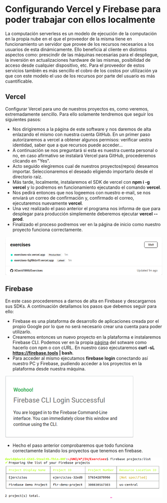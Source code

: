 # Configurando Vercel y Firebase para poder trabajar con ellos localmente

La computación serverless es un modelo de ejecución de la computación en la propia nube en el que el proveedor de la misma tiene en funcionamiento un servidor que provee de los recursos necesarios a los usuarios de esta dinámicamente. Ello beneficia al cliente en distintos aspectos como: prescindir de las máquinas necesarias para el despliegue, la inversión en actualizaciones hardware de las mismas, posibilidad de acceso desde cualquier dispositivo, etc. Para el proveedor de estos servicios también es más sencillo el cobro de los costos por utilización ya que con este modelo el uso de los recursos por parte del usuario es más cuantificable.

## Vercel

Configurar Vercel para uno de nuestros proyectos es, como veremos, extremadamente sencillo. Para ello solamente tendremos que seguir los siguientes pasos:

- Nos dirigiremos a la página de este software y nos daremos de alta enlazando el mismo con nuestra cuenta GitHub. En un primer paso autorizaremos a vercel a obtener algunos permisos: verificar uestra identidad, saber que a que recursos puede acceder...
- A continuación se nos preguntará si esta es nuestra cuenta personal o no, en caso afirmativo se instalará Vercel para GitHub, procederemos clicando en "Yes".
- Acto seguido elegiremos cual de nuestros proyectos(repos) deseamos importar. Seleccionaremos el deseado eligiendo importarlo desde el directorio raíz.
- Más tarde, localmente, instalaremos el SDK  de vercel con **npm i -g vercel** y lo podremos en funcionamiento ejecutando el comando **vercel**.
- Nos pedirá entonces que nos logeemos con nuestro e-mail, se nos enviará un correo de confirmación y, confirmado el correo, ejecutaremos nuevamente **vercel**. 
- Una vez realizado el paso anterior el programa nos informa de que para desplegar para producción simplemente deberemos ejecutar **vercel --prod**.
- Finalizado el proceso podremos ver en la página de inicio como nuestro proyecto funciona correctamente.

![correcto](images/im1.png)

## Firebase

En este caso procederemos a darnos de alta en Firebase y descargarnos sus SDKs. A continuación detallamos los pasos que debemos seguir para ello:

- Firebase es una plataforma de desarrollo de aplicaciones creada por el propio Google por lo que no será necesario crear una cuenta para poder utilizarlo.
- Crearemos entonces un nuevo proyecto en la plataforma e instalaremos Firebase CLI. Podemos ver en la propia [página](https://firebase.google.com/docs/cli?authuser=0#mac-linux-npm) del sotware como hacerlo con npm o con cURL. En nuestro caso ejecutaremos **curl -sL https://firebase.tools | bash**.
- Para acceder al mismo  ejecutamos **firebase login** conectando así nuestro PC y Firebase, pudiendo acceder a los proyectos en la plataforma desde nuestra máquina.

![login](images/im2.png)

- Hecho el paso anterior comprobaremos que todo funciona correctamente listando los proyectos que tenemos en firebase.

![proyects](images/im3.png)
